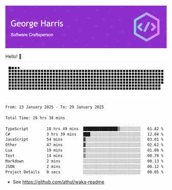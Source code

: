 ![img](./assets/github-header.png)

Hello! :wave:

<div align="center">
  <img  src="https://raw.githubusercontent.com/1999AZZAR/1999AZZAR/readme/resources/grid-snake.svg" alt="snake" />
</div>

<!--START_SECTION:waka-->

```txt
From: 23 January 2025 - To: 29 January 2025

Total Time: 29 hrs 38 mins

TypeScript        18 hrs 49 mins  ███████████████▒░░░░░░░░░   61.82 %
C#                3 hrs 39 mins   ███░░░░░░░░░░░░░░░░░░░░░░   12.04 %
JavaScript        54 mins         ▓░░░░░░░░░░░░░░░░░░░░░░░░   03.01 %
Other             47 mins         ▓░░░░░░░░░░░░░░░░░░░░░░░░   02.62 %
Lua               19 mins         ▒░░░░░░░░░░░░░░░░░░░░░░░░   01.08 %
Text              14 mins         ▒░░░░░░░░░░░░░░░░░░░░░░░░   00.78 %
Markdown          2 mins          ░░░░░░░░░░░░░░░░░░░░░░░░░   00.13 %
JSON              2 mins          ░░░░░░░░░░░░░░░░░░░░░░░░░   00.12 %
Project Details   0 secs          ░░░░░░░░░░░░░░░░░░░░░░░░░   00.05 %
```

<!--END_SECTION:waka-->

- See <https://github.com/athul/waka-readme>
